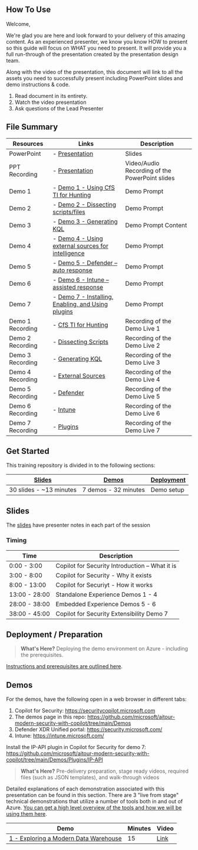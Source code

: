 ## How To Use

Welcome,

We're glad you are here and look forward to your delivery of this amazing content. As an experienced presenter, we know you know HOW to present so this guide will focus on WHAT you need to present. It will provide you a full run-through of the presentation created by the presentation design team. 

Along with the video of the presentation, this document will link to all the assets you need to successfully present including PowerPoint slides and demo instructions &
code.

1.  Read document in its entirety.
2.  Watch the video presentation
3.  Ask questions of the Lead Presenter

## File Summary

| Resources          | Links                            | Description |
|-------------------|----------------------------------|-------------------|
| PowerPoint        | - [Presentation](Presentations/Readme.md) | Slides |
| PPT Recording     | - [Presentation](https://youtu.be/ig_YGfNkDDM) | Video/Audio Recording of the PowerPoint slides |
| Demo 1             | - [Demo 1 - Using CfS TI for Hunting](https://github.com/microsoft/aitour-modern-security-with-copilot/blob/main/Demos/Prompts/Hunting.md) | Demo Prompt | 
| Demo 2             | - [Demo 2 - Dissecting scripts/files](https://github.com/microsoft/aitour-modern-security-with-copilot/blob/main/Demos/Prompts/Dissecting_Scripts.md) | Demo Prompt | 
| Demo 3             | - [Demo 3 - Generating KQL](https://github.com/microsoft/aitour-modern-security-with-copilot/blob/main/Demos/Prompts/Generate_KQL.md) | Demo Prompt Content | 
| Demo 4             | - [Demo 4 - Using external sources for intelligence](https://github.com/microsoft/aitour-modern-security-with-copilot/blob/main/Demos/Prompts/External_Sources.md) | Demo Prompt | 
| Demo 5             | - [Demo 5 - Defender – auto response](demos/README.md#demo-1---exploring-a-modern-data-warehouse) | Demo Prompt | 
| Demo 6             | - [Demo 6 - Intune – assisted response](demos/README.md#demo-1---exploring-a-modern-data-warehouse) | Demo Prompt | 
| Demo 7             | - [Demo 7 - Installing, Enabling, and Using plugins](https://github.com/microsoft/aitour-modern-security-with-copilot/tree/main/Demos/Plugins/IP-API) | Demo Prompt | 
| Demo 1 Recording           | - [CfS TI for Hunting](https://youtu.be/GHa3jfpBbYo) | Recording of the Demo Live 1 | 
| Demo 2 Recording           | - [Dissecting Scripts](https://youtu.be/dLOZ_6uF-58) | Recording of the Demo Live 2 |  
| Demo 3 Recording           | - [Generating KQL](https://youtu.be/9Ck7yOSO4BQ) | Recording of the Demo Live 3 |  
| Demo 4 Recording           | - [External Sources](https://youtu.be/vyUmaoeVvnY) | Recording of the Demo Live 4 |  
| Demo 5 Recording           | - [Defender](https://youtu.be/jm88ipgTCXM) | Recording of the Demo Live 5 |  
| Demo 6 Recording           | - [Intune](https://youtu.be/5lKaMcJqoWU) | Recording of the Demo Live 6 |  
| Demo 7 Recording           | - [Plugins](https://youtu.be/tcHuNTKJ6so) | Recording of the Demo Live 7 |  

## Get Started

This training repository is divided in to the following sections:

| [Slides](#slides) | [Demos](demos/README.md) | [Deployment](deployment/README.md) | 
|-------------------|---------------------------|--------------------------------------
| 30 slides - ~13 minutes| 7 demos - 32 minutes | Demo setup

## Slides

The [slides](presentations.md) have presenter notes in each part of the session

### Timing

| Time        | Description 
--------------|-------------
0:00 - 3:00   | Copilot for Security Introduction – What it is
3:00 - 8:00   | Copilot for Security - Why it exists
8:00 - 13:00  | Copilot for Securiyt - How it works
13:00 - 28:00 | Standalone Experience Demos 1 - 4
28:00 - 38:00 | Embedded Experience Demos 5 - 6
38:00 - 45:00 | Copilot for Security Extensibility Demo 7

## Deployment / Preparation

>**What's Here?** Deploying the demo environment on Azure - including the prerequisites.

[Instructions and prerequisites are outlined here](deployment/README.md). 


## Demos

For the demos, have the following open in a web browser in different tabs:

1. Copilot for Security: https://securitycopilot.microsoft.com
2. The demos page in this repo: https://github.com/microsoft/aitour-modern-security-with-copilot/tree/main/Demos
3. Defender XDR Unified portal: https://security.microsoft.com/
4. Intune: https://intune.microsoft.com/

Install the IP-API plugin in Copilot for Security for demo 7: https://github.com/microsoft/aitour-modern-security-with-copilot/tree/main/Demos/Plugins/IP-API

> **What's Here?** Pre-delivery preparation, stage ready videos, required files (such as JSON templates), and walk-through videos

Detailed explanations of each demonstration associated with this presentation can be found in this section. There are 3 "live from stage" technical demonstrations that utilize a number of tools both in and out of Azure. [You can get a high level overview of the tools and how we will be using them here](demos/README.md).

| Demo 	                                                                                               | Minutes | Video |
-------------------------------------------------------------------------------------------------------|---------|----------------- | 
|  [1 - Exploring a Modern Data Warehouse](demos/README.md#demo-1---exploring-a-modern-data-warehouse) | 15       | [Link](https://globaleventcdn.blob.core.windows.net/assets/data/data10/Data10-Demo-NoAudio.mp4) |

